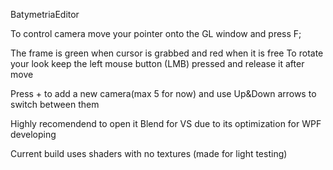 BatymetriaEditor

To control camera move your pointer onto the GL window and press F;

The frame is green when cursor is grabbed and red when it is free
To rotate your look keep the left mouse button (LMB) pressed and release it after move

Press + to add a new camera(max 5 for now) and use Up&Down arrows to switch between them

Highly recomendend to open it Blend for VS due to its optimization for WPF developing

Current build uses shaders with no textures (made for light testing)
